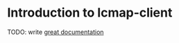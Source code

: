 # Introduction to lcmap-client

TODO: write [great documentation](http://jacobian.org/writing/what-to-write/)
